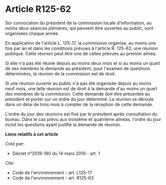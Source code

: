 # Article R125-62

Sur convocation du président de la commission locale d'information, au moins deux séances plénières, qui peuvent être
ouvertes au public, sont organisées chaque année. 

En application de l'article L. 125-17, la commission organise, au moins une fois par an et dans les conditions prévues à
l'article R. 125-63, une réunion publique. Cette réunion peut être une de celles prévues au premier alinéa. 

Si elle n'a pas été réunie depuis au moins deux mois et si au moins un quart de ses membres le demande au président, pour
l'examen de questions déterminées, la réunion de la commission est de droit. 

Si une réunion ouverte au public n'a pas été organisée depuis au moins neuf mois, une telle réunion est de droit à la demande
d'au moins un quart des membres de la commission. Cette demande doit être présentée au président et porter sur un ordre du
jour déterminé. La réunion se déroule dans un délai de trois mois à compter de la réception de cette demande. 

L'ordre du jour des réunions est fixé par le président après consultation du bureau. Dans le cas prévu aux troisième et
quatrième alinéas, l'ordre du jour inclut les questions ayant justifié la demande de réunion.

**Liens relatifs à cet article**

_Créé par_:

  - Décret n°2019-190 du 14 mars 2019 - art. 1

_Cite_:

  - Code de l'environnement - art. L125-17
  - Code de l'environnement - art. R125-63
